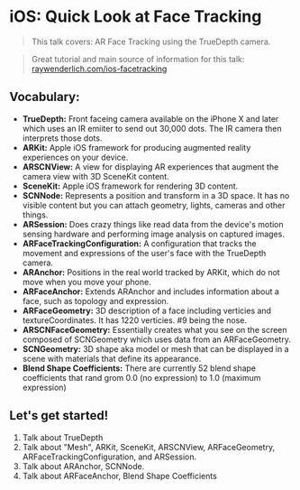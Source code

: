 # iOS: Quick Look at Face Tracking

> This talk covers: AR Face Tracking using the TrueDepth camera.

> Great tutorial and main source of information for this talk: [raywenderlich.com/ios-facetracking](https://www.raywenderlich.com/5491-ar-face-tracking-tutorial-for-ios-getting-started)


## Vocabulary:

- **TrueDepth:** Front faceing camera available on the iPhone X and later which uses an IR emiiter to send out 30,000 dots. The IR camera then interprets those dots.
- **ARKit:** Apple iOS framework for producing augmented reality experiences on your device.
- **ARSCNView:** A view for displaying AR experiences that augment the camera view with 3D SceneKit content.
- **SceneKit:** Apple iOS framework for rendering 3D content.
- **SCNNode:** Represents a position and transform in a 3D space. It has no visible content but you can attach geometry, lights, cameras and other things.
- **ARSession:** Does crazy things like read data from the device's motion sensing hardware and performing image analysis on captured images.
- **ARFaceTrackingConfiguration:** A configuration that tracks the movement and expressions of the user's face with the TrueDepth camera.
- **ARAnchor:** Positions in the real world tracked by ARKit, which do not move when you move your phone.
- **ARFaceAnchor:** Extends ARAnchor and includes information about a face, such as topology and expression.
- **ARFaceGeometry:** 3D description of a face including verticies and textureCoordinates. It has 1220 verticies. #9 being the nose.
- **ARSCNFaceGeometry:** Essentially creates what you see on the screen composed of SCNGeometry which uses data from an ARFaceGeometry.
- **SCNGeometry:** 3D shape aka model or mesh that can be displayed in a scene with materials that define its appearance.
- **Blend Shape Coefficients:** There are currently 52 blend shape coefficients that rand grom 0.0 (no expression) to 1.0 (maximum expression)

## Let's get started!

1. Talk about TrueDepth
2. Talk about "Mesh", ARKit, SceneKit, ARSCNView, ARFaceGeometry, ARFaceTrackingConfiguration, and ARSession.
3. Talk about ARAnchor, SCNNode.
4. Talk about ARFaceAnchor, Blend Shape Coefficients